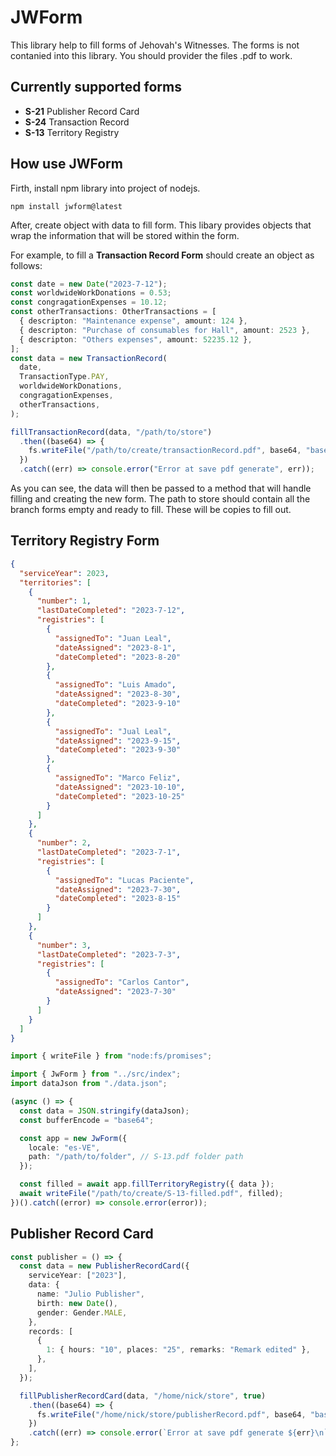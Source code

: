 # JWForm

This library help to fill forms of Jehovah's Witnesses. The forms is not contanied into this library. You should provider the files .pdf to work.

## Currently supported forms

- **S-21** Publisher Record Card
- **S-24** Transaction Record
- **S-13** Territory Registry

## How use JWForm

Firth, install npm library into project of nodejs.

    npm install jwform@latest

After, create object with data to fill form. This libary provides objects that wrap the information that will be stored within the form.

For example, to fill a **Transaction Record Form** should create an object as follows:

```ts
const date = new Date("2023-7-12");
const worldwideWorkDonations = 0.53;
const congragationExpenses = 10.12;
const otherTransactions: OtherTransactions = [
  { descripton: "Maintenance expense", amount: 124 },
  { descripton: "Purchase of consumables for Hall", amount: 2523 },
  { descripton: "Others expenses", amount: 52235.12 },
];
const data = new TransactionRecord(
  date,
  TransactionType.PAY,
  worldwideWorkDonations,
  congragationExpenses,
  otherTransactions,
);

fillTransactionRecord(data, "/path/to/store")
  .then((base64) => {
    fs.writeFile("/path/to/create/transactionRecord.pdf", base64, "base64");
  })
  .catch((err) => console.error("Error at save pdf generate", err));
```

As you can see, the data will then be passed to a method that will handle filling and creating the new form. The path to store should contain all the branch forms empty and ready to fill. These will be copies to fill out.

## Territory Registry Form

```json
{
  "serviceYear": 2023,
  "territories": [
    {
      "number": 1,
      "lastDateCompleted": "2023-7-12",
      "registries": [
        {
          "assignedTo": "Juan Leal",
          "dateAssigned": "2023-8-1",
          "dateCompleted": "2023-8-20"
        },
        {
          "assignedTo": "Luis Amado",
          "dateAssigned": "2023-8-30",
          "dateCompleted": "2023-9-10"
        },
        {
          "assignedTo": "Jual Leal",
          "dateAssigned": "2023-9-15",
          "dateCompleted": "2023-9-30"
        },
        {
          "assignedTo": "Marco Feliz",
          "dateAssigned": "2023-10-10",
          "dateCompleted": "2023-10-25"
        }
      ]
    },
    {
      "number": 2,
      "lastDateCompleted": "2023-7-1",
      "registries": [
        {
          "assignedTo": "Lucas Paciente",
          "dateAssigned": "2023-7-30",
          "dateCompleted": "2023-8-15"
        }
      ]
    },
    {
      "number": 3,
      "lastDateCompleted": "2023-7-3",
      "registries": [
        {
          "assignedTo": "Carlos Cantor",
          "dateAssigned": "2023-7-30"
        }
      ]
    }
  ]
}
```

```ts
import { writeFile } from "node:fs/promises";

import { JwForm } from "../src/index";
import dataJson from "./data.json";

(async () => {
  const data = JSON.stringify(dataJson);
  const bufferEncode = "base64";

  const app = new JwForm({
    locale: "es-VE",
    path: "/path/to/folder", // S-13.pdf folder path
  });

  const filled = await app.fillTerritoryRegistry({ data });
  await writeFile("/path/to/create/S-13-filled.pdf", filled);
})().catch((error) => console.error(error));
```

## Publisher Record Card

```ts
const publisher = () => {
  const data = new PublisherRecordCard({
    serviceYear: ["2023"],
    data: {
      name: "Julio Publisher",
      birth: new Date(),
      gender: Gender.MALE,
    },
    records: [
      {
        1: { hours: "10", places: "25", remarks: "Remark edited" },
      },
    ],
  });

  fillPublisherRecordCard(data, "/home/nick/store", true)
    .then((base64) => {
      fs.writeFile("/home/nick/store/publisherRecord.pdf", base64, "base64");
    })
    .catch((err) => console.error(`Error at save pdf generate ${err}\n`));
};
```
